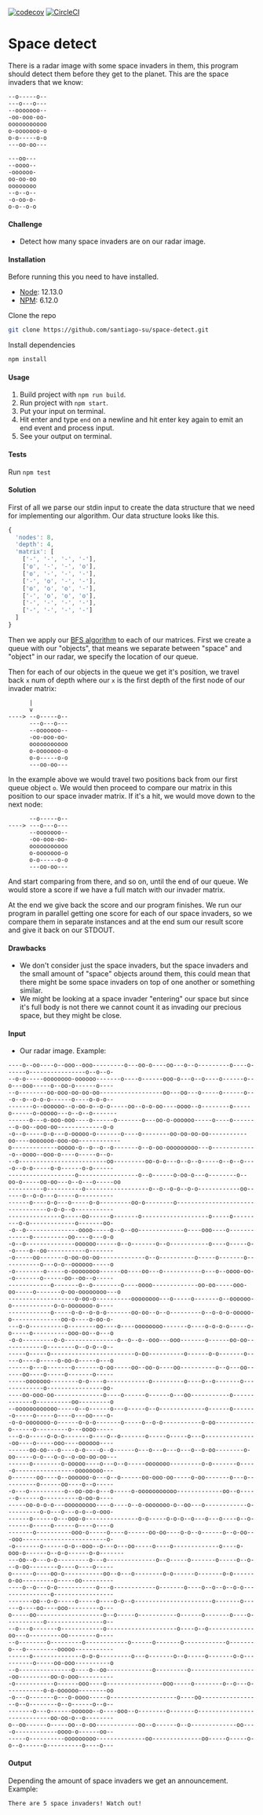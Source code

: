 [![codecov](https://codecov.io/gh/santiago-su/space-detect/branch/master/graph/badge.svg?token=FjFUYL1maB)](https://codecov.io/gh/santiago-su/space-detect)
[![CircleCI](https://circleci.com/gh/santiago-su/space-detect.svg?style=svg)](https://circleci.com/gh/santiago-su/space-detect)

# Space detect

There is a radar image with some space invaders in them, this program should detect them before they get to the planet. This are the space invaders that we know:
~~~~
--o-----o--
---o---o---
--ooooooo--
-oo-ooo-oo-
ooooooooooo
o-ooooooo-o
o-o-----o-o
---oo-oo---
~~~~

~~~~
---oo---
--oooo--
-oooooo-
oo-oo-oo
oooooooo
--o--o--
-o-oo-o-
o-o--o-o
~~~~

#### Challenge
- Detect how many space invaders are on our radar image.

#### Installation
Before running this you need to have installed.
- [Node](https://nodejs.org/en/): 12.13.0
- [NPM](https://nodejs.org/en/): 6.12.0

Clone the repo
```bash
git clone https://github.com/santiago-su/space-detect.git
```
Install dependencies
```bash
npm install
```

#### Usage
1. Build project with `npm run build`.
2. Run project with `npm start`.
3. Put your input on terminal.
4. Hit enter and type `end` on a newline and hit enter key again to emit an end event and process input.
5. See your output on terminal.

#### Tests
Run `npm test`

#### Solution
First of all we parse our stdin input to create the data structure that we need for implementing our algorithm. Our data structure looks like this.
```js
{
  'nodes': 8,
  'depth': 4,
  'matrix': [
    ['-', '-', '-', '-'],
    ['o', '-', '-', 'o'],
    ['o', '-', '-', '-'],
    ['-', 'o', '-', '-'],
    ['o', 'o', 'o', '-'],
    ['-', 'o', 'o', 'o'],
    ['-', '-', '-', '-'],
    ['-', '-', '-', '-']
  ]
}
```

Then we apply our [BFS algorithm](https://en.wikipedia.org/wiki/Breadth-first_search) to each of our matrices. First we create a queue with our "objects", that means we separate between "space" and "object" in our radar, we specify the location of our queue.

Then for each of our objects in the queue we get it's position, we travel back `x` num of depth where our `x` is the first depth of the first node of our invader matrix:
~~~~
      |
      v
----> --o-----o--
      ---o---o---
      --ooooooo--
      -oo-ooo-oo-
      ooooooooooo
      o-ooooooo-o
      o-o-----o-o
      ---oo-oo---
~~~~

In the example above we would travel two positions back from our first queue object `o`.
We would then proceed to compare our matrix in this position to our space invader matrix.
If it's a hit, we would move down to the next node:
~~~~
      --o-----o--
----> ---o---o---
      --ooooooo--
      -oo-ooo-oo-
      ooooooooooo
      o-ooooooo-o
      o-o-----o-o
      ---oo-oo---
~~~~

And start comparing from there, and so on, until the end of our queue.
We would store a score if we have a full match with our invader matrix.

At the end we give back the score and our program finishes.
We run our program in parallel getting one score for each of our space invaders, so we compare them in separate instances and at the end sum our result score and give it back on our STDOUT.

#### Drawbacks

- We don't consider just the space invaders, but the space invaders and the small amount of "space"
objects around them, this could mean that there might be some space invaders on top of one another
or something similar.
- We might be looking at a space invader "entering" our space but since it's full body is not there
we cannot count it as invading our precious space, but they might be close.

#### Input
- Our radar image. Example:
~~~~
----o--oo----o--ooo--ooo---------o---oo-o----oo---o--o---------o----o------o----------------o--o--o-
--o-o-----oooooooo-oooooo-------o----o------ooo-o---o--o----o------o--o---ooo-----o--oo-o------o----
--o--------oo-ooo-oo-oo-oo------------------oo---oo---o-----o------o---o--o--o-o-o------o----o-o-o--
-------o--oooooo--o-oo-o--o-o-----oo--o-o-oo----oooo--o--------o-----o------o-ooooo---o--o--o-------
------o---o-ooo-ooo----o------o-------o---oo-o-oooooo-----o----o--------o-oo--ooo-oo-------------o-o
-o--o-----o-o---o-ooooo-o-------o----o--------oo-oo-oo-oo-----------oo----ooooooo-ooo-oo------------
o-------------ooooo-o--o--o--o-------o--o-oo-ooooooooo---o-------------o--oooo--ooo-o----o-----o--o-
--o-------------------------oo---------oo-o-o---o--o--o-----o--o--o----o--o-o-----o-o------o-o------
-------------------o-----------------o--o------o-oo-o---o--------o--oo-o-----oo-oo---o--o---o-----oo
----------o----------o------------------o--o--o-o--o-o------------oo------o--o-o---o-----o----------
------o----o-o---o-----o-o---------oo-o--------o---------------------------------o-o-o--o-----------
---------------o-----oo------o-------o-------------------o-----o---------o-o-------------o-------oo-
-o--o---------------oooo-----o--o--oo-------------o----ooo----o-------------o----------oo----o---o-o
-o--o--------------oooooo------o--o-------o--o-----------o----o-----o--o----o--oo-----------o-------
-o-----oo-------o-oo-oo-oo-------------o--o----------o-----o-------o-----------o---o-o--oooooo-----o
-o--------o-----o-oooooooo------oo----oo---o-----------o---o--oooo-oo--o-------o------oo--oo--o-----
------------o-------o--o--------o----oooo-------------oo-oo-----ooo-oo-----o-------o-oo-oooooooo---o
-------------------o-oo-o----------oooooooo---o-----o-------o--oooooo-o------------o-o-ooooooo-o----
------------o-----o-o--o-o-o-------oo-oo--o--o---------o--o-o-o-ooooo-o--------------oo-o----o-oo-o-
---o-o----------o--------oo----o----oooooooo-------o----o-o-o-o-----o-o-----o----------ooo-oo--o---o
-o-o---------o-o---------------o--o--o--ooo---ooo-------o------oo-oo------------o--------o--o-o--o--
-----o-----o------------------------o-oo----------o------o-o-------o-----o----o-----o-oo-o-----o---o
------o---o-------o-------o-oo-----oo--oo-o----oo----------o--o---oo------oo----o-----o-------o-----
-----ooooooo--------o-o----o------------o---------o----o--o-------o-------------o----------------oo-
----oo-ooo-oo--------------o----o------o------o---oo-----------o-------------o----------oo---------o
--oooooooooooo-----o--o------o---o-----o--o-------------o------o-------o-----o-----o----o---oo----o-
-o-o-ooooooo-o------o-o-o-------o-----o--o-o-----------o-oo-----------o------o---------o---oooo-----
---o-o-----o-o-o-------o----o--o-------o-----o-----o---o---------------oo----o-----ooo----oooooo----
------oo-oo---o----o-o----o--o------o---o---o---o---o--o-oo--------o-oo-----o-o---o-o--o-oo-oo-oo---
------o--------o-ooooo----o---o--o-----ooooooo---------o-o-------o-----o-----------------oooooooo---
o-------oo----o--oooooo-o---o--o------oo-ooo-oo-----o-oo-------o---o----------o------oo----o--o-----
-o---o----------o--oo-oo-o---o-----o-ooooooooooo-------------oo--o------o------o----------o-oo-o----
-----oo-o-o-o---ooooooooo----o----o--o-ooooooo-o--oo---o------------o----------o-o---o---o-o--o-ooo-
------o------o---ooo-o---------------o-o-----o-o-o--o---o---o----o--o-------o-----o------o----o----o
-------o----------ooo-o-----o----o------oo-oo----o-o--o------o--o-oo---ooo------------------------o-
-o-------o------o-o--ooo--o---o---oo-----o----o-------------o----o-ooo-o------o--o-o------o-o-------
---oo--o---o-o---------o---o--------------o--o-----o-------o-----o--o---o-oo--------o----o----o-----
o------o----oo-o-----------oo--o---o--------o-o------o-------o-o------o-oo---------o-----oo---------
----o--o---o-o-----------o---o------------o-------o----o--o--o--o-o---------------o-----------------
-------oo--o-o-----o-----o----o-o--o----------------------o-------o------o----oo----ooo---------o---
o-----oo-------------------o--o-----o-----------o------o-------o----o-----------o----------------o--
--o---o-------o------------o--------------------o----o--o-------------oo---o---------oo--------o----
--o--------o---------o------------o------o-------o------------o-------o---o---------ooooo-----------
------o--------------o-o-o---------o---o-------o--o-----o-------o-o----------o-----oo-ooo----------o
--o---------------o----o--oo-------------o---------o-------------------oo---------oo-o-ooo----------
-o-----------o------ooo----o----------------ooo-----o--------o--o---o-----------o-o-oooooo--------oo
-o---o-------o---o-oooo-----o-------------------o----oo-----------------o--o--------o--o------o--o--
-------o---o------oooooo--o----ooo--o--------o-------o----------------------------oo-oo-o--o--------
o--oo------o-----oo--o-oo------------oo--o------o--o-------------oo----o------------oooo-o------oo--
-----o----------ooooooooo--------------oo--------------oo-----o-----o-o--o------o----------o----o---
~~~~


#### Output
Depending the amount of space invaders we get an announcement. Example:

```
There are 5 space invaders! Watch out!
```
